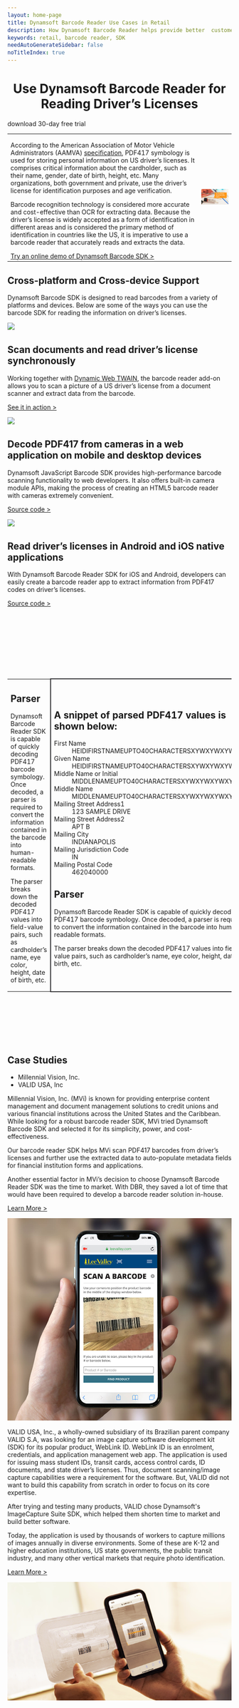 ```yaml
---
layout: home-page
title: Dynamsoft Barcode Reader Use Cases in Retail
description: How Dynamsoft Barcode Reader helps provide better  customer experience, reduce costs, and drive more sales in retail
keywords: retail, barcode reader, SDK
needAutoGenerateSidebar: false
noTitleIndex: true
---
```


<h1 style="text-align: center;" class="fontOswaldMedium">Use Dynamsoft Barcode Reader for Reading Driver’s Licenses</h1> 
<p class="tc">
  <a class="orangeBgBtn textUpperCase bigBgBtn">download 30-day free trial</a>
</p>

<table class="wholeBlockTable ">
  <tr>
    <td class="col-6 v-align-middle">
      <p class="f18">According to the American Association of Motor Vehicle Administrators (AAMVA) <a href="https://www.aamva.org/DL-ID-Card-Design-Standard/">specification</a>, PDF417 symbology is used for storing personal information on US driver’s licenses. It comprises critical information about the cardholder, such as their name, gender, date of birth, height, etc. Many organizations, both government and private, use the driver’s license for identification purposes and age verification. </p>
      <p>Barcode recognition technology is considered more accurate and cost-effective than OCR for extracting data. Because the driver’s license is widely accepted as a form of identification in different areas and is considered the primary method of identification in countries like the US, it is imperative to use a barcode reader that accurately reads and extracts the data. </p>
      <a href="https://www.dynamsoft.com/barcode-reader/downloads/" class="f24 fontOswaldMedium orangelink">Try an online demo of Dynamsoft Barcode SDK ></a> 
    </td>
    <td class="col-6 hidden-sm tc v-align-middle">
      <img src="assets/1.jpg"/>
    </td>
  </tr>
</table>

<h2 class="fontOswaldMedium tc">Cross-platform and Cross-device Support</h2>
<p class="tc mb60">
  <span class="col-10 d-inline-block f18">Dynamsoft Barcode SDK is designed to read barcodes from a variety of platforms and devices. Below are some of the ways you can use the barcode SDK for reading the information on driver’s licenses.</span>
</p>
<div class="content-wrapper scanning drive-license" style="margin-bottom: 160px;" >
  <div class="content-card">
    <div class="imgBox"><img src="assets/resist-wrinkles-and-deformation.png"/></div>
    <div class="card-text">
      <h2>Scan documents and read driver’s license synchronously</h2>
      <p>Working together with <a href="https://www.dynamsoft.com/Products/WebTWAIN_Overview.aspx">Dynamic Web TWAIN</a>, the barcode reader add-on allows you to scan a picture of a US driver’s license from a document scanner and extract data from the barcode. </p>
      <p><a class="orangeLink fontOswald mediumLink textUpperCase" href="https://demo.dynamsoft.com/Samples/dwt/Scan-Driver-License-and-Extract-Information/DWT_HTML_Driver_License_PDF417Barcode.html">See it in action ></a></p>
    </div>
  </div>
  <div class="content-card">
    <div class="imgBox"><img src="assets/remove-glares-on-reflective-cans.png" /></div>
    <div class="card-text">
      <h2>Decode PDF417 from cameras in a web application on mobile and desktop devices</h2>
      <p>Dynamsoft JavaScript Barcode SDK provides high-performance barcode scanning functionality to web developers. It also offers built-in camera module APIs, making the process of creating an HTML5 barcode reader with cameras extremely convenient. </p>
      <p><a class="orangeLink fontOswald mediumLink textUpperCase" href="https://github.com/yushulx/javascript-driver-license">Source code ></a></p>
    </div>
  </div>
  <div class="content-card">
    <div class="imgBox"><img src="assets/verify-via-accompanying-text.png"/></div>
    <div class="card-text">
      <h2>Read driver’s licenses in Android and iOS native applications</h2>
      <p>With Dynamsoft Barcode Reader SDK for iOS and Android, developers can easily create a barcode reader app to extract information from PDF417 codes on driver’s licenses.</p>
      <p><a class="orangeLink fontOswald mediumLink textUpperCase" href="https://github.com/yushulx/android-driver-license">Source code ></a></p>
    </div>
  </div>
</div>

<table class="parserTable">
  <tr class="border-0">
    <td class="border-0 hidden-sm hidden-xs p-0">
      <div class="leftContent">
        <h2 class="fontOswaldMedium m-0 pb-5">Parser</h2>
        <p class="f18">Dynamsoft Barcode Reader SDK is capable of quickly decoding PDF417 barcode symbology. Once decoded, a parser is required to convert the information contained in the barcode into human-readable formats. </p>
        <p class="f18">The parser breaks down the decoded PDF417 values into field-value pairs, such as cardholder’s name, eye color, height, date of birth, etc. </p>
      </div>
    </td>
    <td class="col-6 p-0 v-align-top rightContent" style="border: 2px solid #323234 !important;">
      <h2 class="m-0 tc">A snippet of parsed PDF417 values is shown below:</h2>
      <dl>
        <dt>First Name</dt><dd>HEIDIFIRSTNAMEUPTO40CHARACTERSXYWXYWXYWX</dd>
        <dt>Given Name</dt><dd>HEIDIFIRSTNAMEUPTO40CHARACTERSXYWXYWXYWX</dd>
        <dt>Middle Name or Initial</dt><dd>MIDDLENAMEUPTO40CHARACTERSXYWXYWXYWXYWXY</dd>
        <dt>Middle Name</dt><dd>MIDDLENAMEUPTO40CHARACTERSXYWXYWXYWXYWXY</dd>
        <dt>Mailing Street Address1</dt><dd>123 SAMPLE DRIVE</dd>
        <dt>Mailing Street Address2</dt><dd>APT B</dd>
        <dt>Mailing City</dt><dd>INDIANAPOLIS</dd>
        <dt>Mailing Jurisdiction Code</dt><dd>IN</dd>
        <dt>Mailing Postal Code</dt><dd>462040000</dd>
      </dl>
      <div class="leftContent show-block-md show-block-sm">
        <h2 class="fontOswaldMedium m-0 pb-5">Parser</h2>
        <p class="f18">Dynamsoft Barcode Reader SDK is capable of quickly decoding PDF417 barcode symbology. Once decoded, a parser is required to convert the information contained in the barcode into human-readable formats. </p>
        <p class="f18">The parser breaks down the decoded PDF417 values into field-value pairs, such as cardholder’s name, eye color, height, date of birth, etc. </p>
      </div>
    </td>
  </tr>
</table>

<h2 class="tc" style="margin-top: 140px;">Case Studies</h2>
<ul class="tabList clearfix">
  <li class="fl on">Millennial Vision, Inc.</li>
  <li class="fl">VALID USA, Inc</li>
</ul>
<div class="tabContentList mb120">
  <div class="tabContent on">
    <div class="tabDetail clearfix">
      <div class="descCnt fl">
        <p>Millennial Vision, Inc. (MVi) is known for providing enterprise content management and document management solutions to credit unions and various financial institutions across the United States and the Caribbean. While looking for a robust barcode reader SDK, MVi tried Dynamsoft Barcode SDK and selected it for its simplicity, power, and cost-effectiveness. </p>
        <p>Our barcode reader SDK helps MVi scan PDF417 barcodes from driver’s licenses and further use the extracted data to auto-populate metadata fields for financial institution forms and applications. </p>
        <p>Another essential factor in MVi’s decision to choose Dynamsoft Barcode Reader SDK was the time to market. With DBR, they saved a lot of time that would have been required to develop a barcode reader solution in-house. </p>
        <p><a href="https://www.dynamsoft.com/Company/millennial-vision-auto-populate-driver%27s-license-data-case-study.aspx " class="fontOswald orangeLink textUpperCase">Learn More ></a></p>
      </div>
      <div class="imgCnt fl">
        <img src="assets\Lee-Valley-Scan-Barcode.jpg" alt="user story of retail contactless shopping"/>
      </div>
    </div>
  </div>
  <div class="tabContent">
    <div class="tabDetail clearfix">
      <div class="descCnt fl">
        <p>VALID USA, Inc., a wholly-owned subsidiary of its Brazilian parent company VALID S.A, was looking for an image capture software development kit (SDK) for its popular product, WebLink ID. WebLink ID is an enrolment, credentials, and application management web app. The application is used for issuing mass student IDs, transit cards, access control cards, ID documents, and state driver’s licenses. Thus, document scanning/image capture capabilities were a requirement for the software. But, VALID did not want to build this capability from scratch in order to focus on its core expertise. </p>
        <p>After trying and testing many products, VALID chose Dynamsoft's ImageCapture Suite SDK, which helped them shorten time to market and build better software. </p>
        <p>Today, the application is used by thousands of workers to capture millions of images annually in diverse environments. Some of these are K-12 and higher education institutions, US state governments, the public transit industry, and many other vertical markets that require photo identification.</p>
        <p><a href="https://www.dynamsoft.com/Company/enrollment-application-case-study.aspx" class="fontOswald orangeLink textUpperCase">Learn More ></a></p>
      </div>
      <div class="imgCnt fl">
        <img src="assets\user-story-vault-health.png" alt="user story of tracking COVID-19 diagnostic samples"/>
      </div>
    </div>
  </div>
</div>